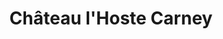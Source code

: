 ---
title: "Château l'Hoste Carney"
url: /lestiac-sur-garonne/chateau-lhoste-carney/
shop: alcool
---